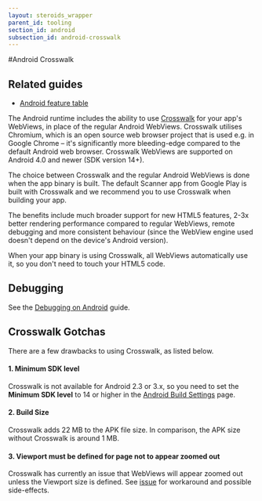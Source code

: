 ```yaml
---
layout: steroids_wrapper
parent_id: tooling
section_id: android
subsection_id: android-crosswalk
---
```


<section class="docs-section" id="android-crosswalk">
#Android Crosswalk

## Related guides

- [Android feature table][android-feature-table]

The Android runtime includes the ability to use [Crosswalk](https://crosswalk-project.org/) for your app's WebViews, in place of the regular Android WebViews. Crosswalk utilises Chromium, which is an open source web browser project that is used e.g. in Google Chrome – it's significantly more bleeding-edge compared to the default Android web browser. Crosswalk WebViews are supported on Android 4.0 and newer (SDK version 14+).

The choice between Crosswalk and the regular Android WebViews is done when the app binary is built. The default Scanner app from Google Play is built with Crosswalk and we recommend you to use Crosswalk when building your app.

The benefits include much broader support for new HTML5 features, 2-3x better rendering performance compared to regular WebViews, remote debugging and more consistent behaviour (since the WebView engine used doesn't depend on the device's Android version).

When your app binary is using Crosswalk, all WebViews automatically use it, so you don't need to touch your HTML5 code.

## Debugging

See the [Debugging on Android][debugging-guide] guide.

## Crosswalk Gotchas

There are a few drawbacks to using Crosswalk, as listed below.

#### 1. Minimum SDK level
Crosswalk is not available for Android 2.3 or 3.x, so you need to set the **Minimum SDK level** to 14 or higher in the [Android Build Settings][android-build-settings] page.


#### 2. Build Size
Crosswalk adds 22 MB to the APK file size. In comparison, the APK size without Crosswalk is around 1 MB.


#### 3. Viewport must be defined for page not to appear zoomed out
Crosswalk has currently an issue that WebViews will appear zoomed out unless the Viewport size is defined. See [issue](https://github.com/AppGyver/steroids/issues/297) for workaround and possible side-effects.

</section>

[android-build-settings]: /tooling/build-service/build-settings/build-settings-for-android/
[android-feature-table]: /tooling/wrapper/android/android-feature-table
[debugging-guide]: /tooling/cli/debugging/debugging-on-android/